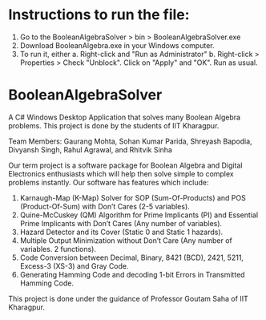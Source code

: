 # Instructions to run the file:
1. Go to the BooleanAlgebraSolver > bin > BooleanAlgebraSolver.exe
2. Download BooleanAlgebra.exe in your Windows computer.
3. To run it, either
  a. Right-click and "Run as Administrator"
  b. Right-click > Properties > Check "Unblock". Click on "Apply" and "OK". Run as usual.

# BooleanAlgebraSolver
A C# Windows Desktop Application that solves many Boolean Algebra problems. 
This project is done by the students of IIT Kharagpur.

Team Members:
Gaurang Mohta,
Sohan Kumar Parida,
Shreyash Bapodia,
Divyansh Singh,
Rahul Agrawal,
and Rhitvik Sinha

Our term project is a software package for Boolean Algebra and Digital Electronics enthusiasts which will help then solve simple to complex problems instantly. Our software has features which include:

1. Karnaugh-Map (K-Map) Solver for SOP (Sum-Of-Products) and POS (Product-Of-Sum) with Don’t Cares (2-5 variables).
2. Quine-McCuskey (QM) Algorithm for Prime Implicants (PI) and Essential Prime Implicants with Don’t Cares (Any number of variables).
3. Hazard Detector and its Cover (Static 0 and Static 1 hazards).
4. Multiple Output Minimization without Don’t Care (Any number of variables. 2 functions). 
5. Code Conversion between Decimal, Binary, 8421 (BCD), 2421, 5211, Excess-3 (XS-3) and Gray Code.
6. Generating Hamming Code and decoding 1-bit Errors in Transmitted Hamming Code.

This project is done under the guidance of Professor Goutam Saha of IIT Kharagpur.

